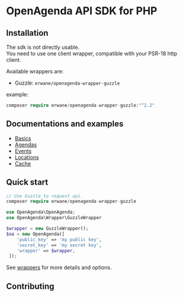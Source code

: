 # OpenAgenda API SDK for PHP

## Installation

The sdk is not directly usable.  
You need to use one client wrapper, compatible with your PSR-18 http client.

Available wrappers are:
* Guzzle: `erwane/openagenda-wrapper-guzzle`

example:
```php
composer require erwane/openagenda-wrapper-guzzle:"^2.2"
```

## Documentations and examples

* [Basics](docs/basics.md)
* [Agendas](docs/agendas.md)
* [Events](docs/events.md)
* [Locations](docs/locations.md)
* [Cache](docs/cache.md)

## Quick start

```php
// Use Guzzle to request api.
composer require erwane/openagenda-wrapper-guzzle

use OpenAgenda\OpenAgenda;
use OpenAgenda\Wrapper\GuzzleWrapper

$wrapper = new GuzzleWrapper();
$oa = new OpenAgenda([
    'public_key' => 'my public key',
    'secret_key' => 'my secret key',
    'wrapper' => $wrapper,
 ]);
```

See [wrappers](docs/wrappers.md) for more details and options.

## Contributing
